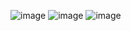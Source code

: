 ![image](https://user-images.githubusercontent.com/87814580/188306224-3cdd3bb9-48ed-4e6f-9475-6f4ca0d27599.png)
![image](https://user-images.githubusercontent.com/87814580/188306243-37eb9fe1-0037-437c-93e0-bc1425af68a8.png)
![image](https://user-images.githubusercontent.com/87814580/188306260-af488798-9c13-4217-ac8d-75d038f57468.png)
